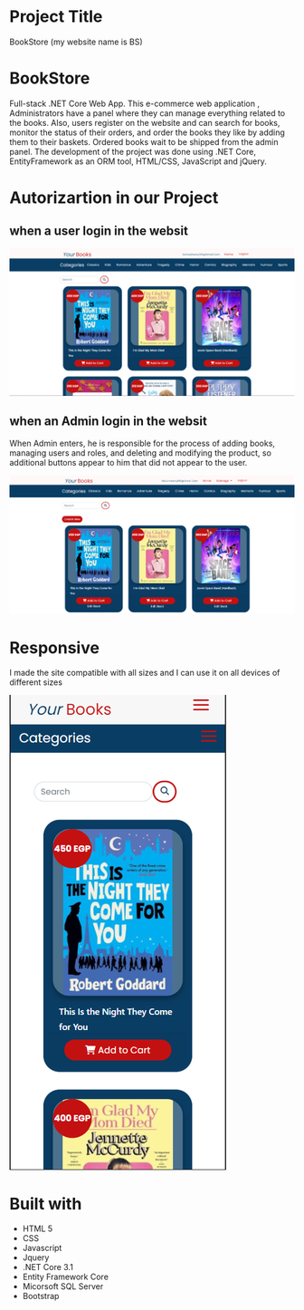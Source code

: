 # Project Title
BookStore (my website name is BS)


# BookStore
Full-stack .NET Core Web App.
This e-commerce web application , Administrators have a panel where they can manage everything related to the books. Also, users register on the website and can search for books, monitor the status of their orders, and order the books they like by adding them to their baskets. Ordered books wait to be shipped from the admin panel. The development of the project was done using .NET Core, EntityFramework as an ORM tool, HTML/CSS, JavaScript and jQuery.



# Autorizartion in our Project


## when a user login in the websit

![This is an image](Do_Again/wwwroot/image/USER.png)


## when an Admin login in the websit

When Admin enters, he is responsible for the process of adding books, managing users and roles, and deleting and modifying the product, so additional buttons appear to him that did not appear to the user.

![This is an image](Do_Again/wwwroot/image/ADMIN.png)

# Responsive
I made the site compatible with all sizes and I can use it on all devices of different sizes



![This is an image](Do_Again/wwwroot/image/phone.png)


# Built with
* HTML 5
* CSS 
* Javascript
* Jquery
* .NET Core 3.1
* Entity Framework Core
* Micorsoft SQL Server
* Bootstrap
